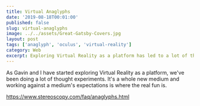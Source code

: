 ```yaml
---
title: Virtual Anaglyphs
date: '2019-08-18T00:01:00'
published: false
slug: virtual-anaglyphs
image: ../../assets/Great-Gatsby-Covers.jpg
layout: post
tags: ['anaglyph', 'oculus', 'virtual-reality']
category: Web
excerpt: Exploring Virtual Reality as a platform has led to a lot of thought experiments. It's a whole new medium and working against a medium's expectations is where the real fun is.
---
```


As Gavin and I have started exploring Virtual Reality as a platform, we've been doing a lot of thought experiments. It's a whole new medium and working against a medium's expectations is where the real fun is.

https://www.stereoscopy.com/faq/anaglyphs.html
